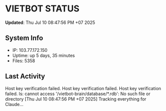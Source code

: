 # VIETBOT STATUS
**Updated**: Thu Jul 10 08:47:56 PM +07 2025

## System Info
- IP: 103.77.172.150
- Uptime: up 5 days, 35 minutes
- Files: 5358

## Last Activity
Host key verification failed.
Host key verification failed.
Host key verification failed.
ls: cannot access '/vietbot-brain/database/*.rdb': No such file or directory
[Thu Jul 10 08:47:56 PM +07 2025] Tracking everything for Claude...
